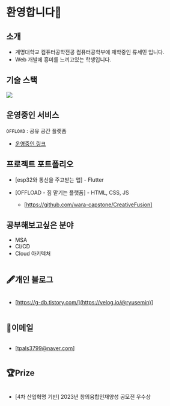 # 환영합니다👋

## 소개
- 계명대학교 컴퓨터공학전공 컴퓨터공학부에 재학중인 류세민 입니다.
- Web 개발에 흥미를 느끼고있는 학생입니다.



## 기술 스택
<img src="https://skillicons.dev/icons?i=c,python,html,css,js,java,dart,react,spring,flutter,aws,docker" />

## 운영중인 서비스
`OFFLOAD` : 공유 공간 플랫폼
- [운영중인 링크]( https://offloadwara.netlify.app/)

## 프로젝트 포트폴리오
- [esp32와 통신을 주고받는 앱] - Flutter

- [OFFLOAD - 짐 맡기는 플랫폼] - HTML, CSS, JS
  - [https://github.com/wara-capstone/CreativeFusion]
  
## 공부해보고싶은 분야
- MSA
- CI/CD
- Cloud 아키텍처
  
<h2 style="display: inline-block; vertical-align: middle;">🖋개인 블로그</h2>

- [https://g-db.tistory.com/](https://velog.io/@ryusemin)]

<h2 style="display: inline-block; vertical-align: middle;">📧이메일</h2>

- [tpals3799@naver.com]


<h2 style="display: inline-block; vertical-align: middle;">🏆Prize </h2>

- [4차 산업혁명 기반] 2023년 창의융합인재양성 공모전 우수상

